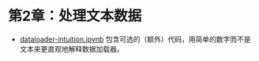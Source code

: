 # 第2章：处理文本数据

- [dataloader-intuition.ipynb](dataloader-intuition.ipynb) 包含可选的（额外）代码，用简单的数字而不是文本来更直观地解释数据加载器。
